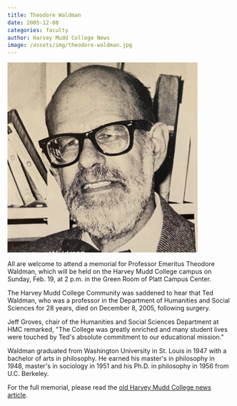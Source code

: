 ```yaml
---
title: Theodore Waldman
date: 2005-12-08
categories: faculty
author: Harvey Mudd College News
image: /assets/img/theodore-waldman.jpg
---
```

![Theodore Waldman](/assets/img/theodore-waldman.jpg)

All are welcome to attend a memorial for Professor Emeritus Theodore Waldman, which will be held on the Harvey Mudd College campus on Sunday, Feb. 19, at 2 p.m. in the Green Room of Platt Campus Center.

The Harvey Mudd College Community was saddened to hear that Ted Waldman, who was a professor in the Department of Humanities and Social Sciences for 28 years, died on December 8, 2005, following surgery.

Jeff Groves, chair of the Humanities and Social Sciences Department at HMC remarked, "The College was greatly enriched and many student lives were touched by Ted's absolute commitment to our educational mission."

Waldman graduated from Washington University in St. Louis in 1947 with a bachelor of arts in philosophy. He earned his master's in philosophy in 1948, master's in sociology in 1951 and his Ph.D. in philosophy in 1956 from U.C. Berkeley.

For the full memorial, please read the [old Harvey Mudd College news article](https://www.hmc.edu/non-wp-sites/old-news/TheodoreWaldman.php).
